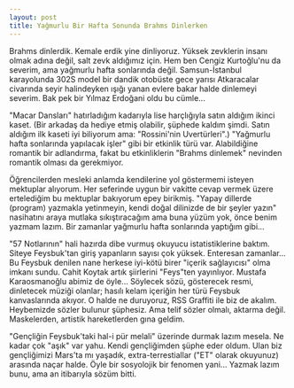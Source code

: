 ```yaml
---
layout: post
title: Yağmurlu Bir Hafta Sonunda Brahms Dinlerken
---
```


Brahms dinlerdik.  Kemale erdik yine dinliyoruz.  Yüksek zevklerin insanı olmak
adına değil, salt zevk aldığımız için.  Hem ben Cengiz Kurtoğlu'nu da severim,
ama yağmurlu hafta sonlarında değil.  Samsun-İstanbul karayolunda 302S model bir
dandik otobüste gece yarısı Atkaracalar civarında seyir halindeyken ışığı yanan
evlere bakar halde dinlemeyi severim.  Bak pek bir Yılmaz Erdoğani oldu bu
cümle...

"Macar Dansları" hatırladığım kadarıyla lise harçlığıyla satın aldığım ikinci
kaset.  (Bir arkadaş da hediye etmiş olabilir, şüphede kaldım şimdi.  Satın
aldığım ilk kaseti iyi biliyorum ama: "Rossini'nin Uvertürleri".) "Yağmurlu
hafta sonlarında yapılacak işler" gibi bir etkinlik türü var.  Alabildiğine
romantik bir adlandırma, fakat bu etkinliklerin "Brahms dinlemek" nevinden
romantik olması da gerekmiyor.

Öğrencilerden mesleki anlamda kendilerine yol göstermemi isteyen mektuplar
alıyorum.  Her seferinde uygun bir vakitte cevap vermek üzere ertelediğim bu
mektuplar bakıyorum epey birikmiş.  "Yapay dillerde (program) yazmakla
yetinmeyin, kendi doğal dilinizde de bir şeyler yazın" nasihatını araya mutlaka
sıkıştıracağım ama buna yüzüm yok, önce benim yazmam lazım.  Bir zamanlar
yağmurlu hafta sonlarında yaptığım gibi...

"57 Notlarının" hali hazırda dibe vurmuş okuyucu istatistiklerine baktım.
Siteye Feysbuk'tan giriş yapanların sayısı çok yüksek.  Enteresan zamanlar...
Bu Feysbuk denilen nane herkese iyi-kötü birer "içerik sağlayıcısı" olma imkanı
sundu.  Cahit Koytak artık şiirlerini "Feys"ten yayınlıyor.  Mustafa
Karaosmanoğlu abimiz de öyle...  Söylecek sözü, gösterecek resmi, dinletecek
müziği olanlar; hasılı kelam içeriğin her türü Feysbuk kanvaslarında akıyor.  O
halde ne duruyoruz, RSS Graffiti ile biz de akalım.  Heybemizde sözler bulunur
şüphesiz.  Ama telif sözler olmalı, aktarma değil.  Maskelerden, artistik
hareketlerden gına geldim.

"Gençliğin Feysbuk'taki hal-i pür melali" üzerinde durmak lazım mesela.  Ne
kadar çok "aşık" var yahu.  Kendi gençliğimden şüphe eder oldum.  Ulan biz
gençliğimizi Mars'ta mı yaşadık, extra-terrestiallar ("ET" olarak okuyunuz)
arasında naçar halde.  Öyle bir sosyolojik bir fenomen yani...  Yazmak lazım
bunu, ama an itibarıyla sözüm bitti.
